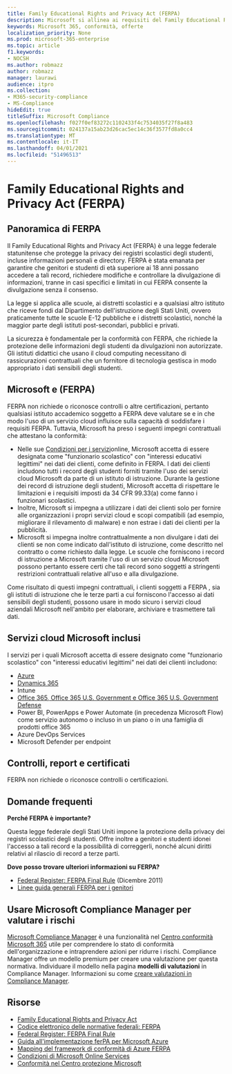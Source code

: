 ```yaml
---
title: Family Educational Rights and Privacy Act (FERPA)
description: Microsoft si allinea ai requisiti del Family Educational Rights and Privacy Act statunitense.
keywords: Microsoft 365, conformità, offerte
localization_priority: None
ms.prod: microsoft-365-enterprise
ms.topic: article
f1.keywords:
- NOCSH
ms.author: robmazz
author: robmazz
manager: laurawi
audience: itpro
ms.collection:
- M365-security-compliance
- MS-Compliance
hideEdit: true
titleSuffix: Microsoft Compliance
ms.openlocfilehash: f027f0ef83272c1102433f4c7534035f27f8a483
ms.sourcegitcommit: 024137a15ab23d26cac5ec14c36f3577fd8a0cc4
ms.translationtype: MT
ms.contentlocale: it-IT
ms.lasthandoff: 04/01/2021
ms.locfileid: "51496513"
---
```

# <a name="family-educational-rights-and-privacy-act-ferpa"></a>Family Educational Rights and Privacy Act (FERPA)

## <a name="ferpa-overview"></a>Panoramica di FERPA

Il Family Educational Rights and Privacy Act (FERPA) è una legge federale statunitense che protegge la privacy dei registri scolastici degli studenti, incluse informazioni personali e directory. FERPA è stata emanata per garantire che genitori e studenti di età superiore ai 18 anni possano accedere a tali record, richiedere modifiche e controllare la divulgazione di informazioni, tranne in casi specifici e limitati in cui FERPA consente la divulgazione senza il consenso.

La legge si applica alle scuole, ai distretti scolastici e a qualsiasi altro istituto che riceve fondi dal Dipartimento dell'istruzione degli Stati Uniti, ovvero praticamente tutte le scuole E-12 pubbliche e i distretti scolastici, nonché la maggior parte degli istituti post-secondari, pubblici e privati.

La sicurezza è fondamentale per la conformità con FERPA, che richiede la protezione delle informazioni degli studenti da divulgazioni non autorizzate. Gli istituti didattici che usano il cloud computing necessitano di rassicurazioni contrattuali che un fornitore di tecnologia gestisca in modo appropriato i dati sensibili degli studenti.

## <a name="microsoft-and-ferpa"></a>Microsoft e (FERPA)

FERPA non richiede o riconosce controlli o altre certificazioni, pertanto qualsiasi istituto accademico soggetto a FERPA deve valutare se e in che modo l'uso di un servizio cloud influisce sulla capacità di soddisfare i requisiti FERPA. Tuttavia, Microsoft ha preso i seguenti impegni contrattuali che attestano la conformità:

- Nelle sue [Condizioni per i servizi](https://aka.ms/Online-Services-Terms)online, Microsoft accetta di essere designata come "funzionario scolastico" con "interessi educativi legittimi" nei dati dei clienti, come definito in FERPA. I dati dei clienti includono tutti i record degli studenti forniti tramite l'uso dei servizi cloud Microsoft da parte di un istituto di istruzione. Durante la gestione dei record di istruzione degli studenti, Microsoft accetta di rispettare le limitazioni e i requisiti imposti da 34 CFR 99.33(a) come fanno i funzionari scolastici.
- Inoltre, Microsoft si impegna a utilizzare i dati dei clienti solo per fornire alle organizzazioni i propri servizi cloud e scopi compatibili (ad esempio, migliorare il rilevamento di malware) e non estrae i dati dei clienti per la pubblicità.
- Microsoft si impegna inoltre contrattualmente a non divulgare i dati dei clienti se non come indicato dall'istituto di istruzione, come descritto nel contratto o come richiesto dalla legge. Le scuole che forniscono i record di istruzione a Microsoft tramite l'uso di un servizio cloud Microsoft possono pertanto essere certi che tali record sono soggetti a stringenti restrizioni contrattuali relative all'uso e alla divulgazione.

Come risultato di questi impegni contrattuali, i clienti soggetti a FERPA , sia gli istituti di istruzione che le terze parti a cui forniscono l'accesso ai dati sensibili degli studenti, possono usare in modo sicuro i servizi cloud aziendali Microsoft nell'ambito per elaborare, archiviare e trasmettere tali dati.

## <a name="microsoft-in-scope-cloud-services"></a>Servizi cloud Microsoft inclusi

I servizi per i quali Microsoft accetta di essere designato come "funzionario scolastico" con "interessi educativi legittimi" nei dati dei clienti includono:

- [Azure](https://aka.ms/AzureCompliance)
- [Dynamics 365](https://aka.ms/d365-compliance-list)
- Intune
- [Office 365, Office 365 U.S. Government e Office 365 U.S. Government Defense](https://go.microsoft.com/fwlink/p/?LinkID=2077751)
- Power BI, PowerApps e Power Automate (in precedenza Microsoft Flow) come servizio autonomo o incluso in un piano o in una famiglia di prodotti office 365
- Azure DevOps Services
- Microsoft Defender per endpoint

## <a name="audits-reports-and-certificates"></a>Controlli, report e certificati

FERPA non richiede o riconosce controlli o certificazioni.

## <a name="frequently-asked-questions"></a>Domande frequenti

**Perché FERPA è importante?**

Questa legge federale degli Stati Uniti impone la protezione della privacy dei registri scolastici degli studenti. Offre inoltre a genitori e studenti idonei l'accesso a tali record e la possibilità di correggerli, nonché alcuni diritti relativi al rilascio di record a terze parti.

**Dove posso trovare ulteriori informazioni su FERPA?**

- [Federal Register: FERPA Final Rule](https://aka.ms/ferpa-reg) (Dicembre 2011)
- [Linee guida generali FERPA per i genitori](https://www2.ed.gov/policy/gen/guid/fpco/ferpa/parents.html)

## <a name="use-microsoft-compliance-manager-to-assess-your-risk"></a>Usare Microsoft Compliance Manager per valutare i rischi

[Microsoft Compliance Manager](/microsoft-365/compliance/compliance-manager) è una funzionalità nel [Centro conformità Microsoft 365](/microsoft-365/compliance/microsoft-365-compliance-center) utile per comprendere lo stato di conformità dell'organizzazione e intraprendere azioni per ridurre i rischi. Compliance Manager offre un modello premium per creare una valutazione per questa normativa. Individuare il modello nella pagina **modelli di valutazioni** in Compliance Manager. Informazioni su come [creare valutazioni in Compliance Manager](/microsoft-365/compliance/compliance-manager-assessments).

## <a name="resources"></a>Risorse

- [Family Educational Rights and Privacy Act](https://www.ed.gov/policy/gen/guid/fpco/ferpa/index.html)
- [Codice elettronico delle normative federali: FERPA](https://aka.ms/FERPA-GPO)
- [Federal Register: FERPA Final Rule](https://aka.ms/ferpa-reg)
- [Guida all'implementazione ferPA per Microsoft Azure](https://aka.ms/azureferpa)
- [Mapping del framework di conformità di Azure FERPA](https://aka.ms/AzureFERPAMapping)
- [Condizioni di Microsoft Online Services](https://aka.ms/Online-Services-Terms)
- [Conformità nel Centro protezione Microsoft](https://www.microsoft.com/trust-center/compliance/compliance-overview)
